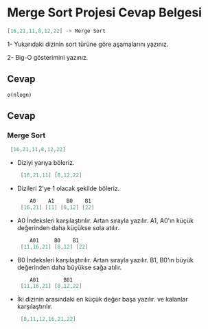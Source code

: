 # Merge Sort Projesi Cevap Belgesi

```Java
[16,21,11,8,12,22] -> Merge Sort
```

1- Yukarıdaki dizinin sort türüne göre aşamalarını yazınız.

2- Big-O gösterimini yazınız.
## Cevap
`o(nlogn)`


## Cevap

### Merge Sort
   ```Java
    [16,21,11,8,12,22] 
   ```
* Diziyi yarıya böleriz.
   ```Java
    [16,21,11] [8,12,22] 
   ```
* Dizileri 2'ye 1 olacak şekilde böleriz.
   ```Java
       A0    A1    B0    B1
    [16,21] [11] [8,12] [22] 
   ```
* A0 İndeksleri karşılaştırılır. Artan sırayla yazılır. A1, A0'ın küçük değerinden daha küçükse sola atılır.
   ```Java
       A01     B0    B1
    [11,16,21] [8,12] [22] 
   ```
* B0 İndeksleri karşılaştırılır. Artan sırayla yazılır. B1, B0'ın büyük değerinden daha büyükse sağa atılır.

   ```Java
       A01        B01
    [11,16,21] [8,12,22] 
   ```
* İki dizinin arasındaki en küçük değer başa yazılır. ve kalanlar karşılaştırılır.
   ```Java
    [8,11,12,16,21,22]
   ```